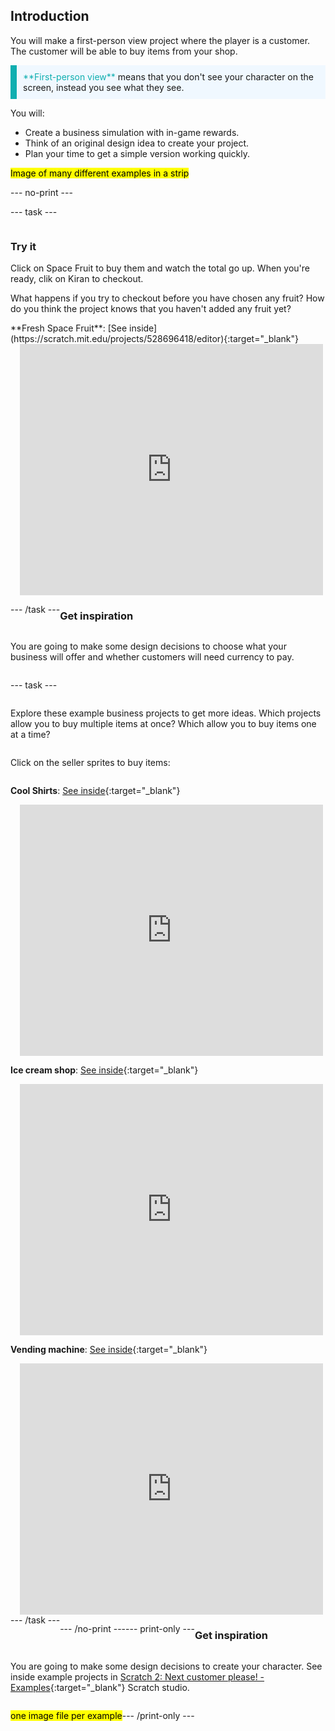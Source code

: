 ## Introduction

You will make a first-person view project where the player is a customer. The customer will be able to buy items from your shop.

<p style="border-left: solid; border-width:10px; border-color: #0faeb0; background-color: aliceblue; padding: 10px;">
<span style="color: #0faeb0">**First-person view**</span> means that you don't see your character on the screen, instead you see what they see.
</p>

You will:
+ Create a business simulation with in-game rewards.
+ Think of an original design idea to create your project.
+ Plan your time to get a simple version working quickly.

<mark>Image of many different examples in a strip</mark>

--- no-print ---

--- task ---

<div style="display: flex; flex-wrap: wrap">
<div style="flex-basis: 175px; flex-grow: 1">  

### Try it 

Click on Space Fruit to buy them and watch the total go up. When you're ready, clik on Kiran to checkout. 

What happens if you try to checkout before you have chosen any fruit? How do you think the project knows that you haven't added any fruit yet?

</div>
<div>
**Fresh Space Fruit**: [See inside](https://scratch.mit.edu/projects/528696418/editor){:target="_blank"}
<div class="scratch-preview" style="margin-left: 15px;">
  <iframe allowtransparency="true" width="485" height="402" src="https://scratch.mit.edu/projects/embed/528696418/?autostart=false" frameborder="0"></iframe>
</div>
</div>

--- /task ---

### Get inspiration 

You are going to make some design decisions to choose what your business will offer and whether customers will need currency to pay. 

--- task ---

Explore these example business projects to get more ideas. Which projects allow you to buy multiple items at once? Which allow you to buy items one at a time?

Click on the seller sprites to buy items:

**Cool Shirts**: [See inside](https://scratch.mit.edu/projects/528697069/editor){:target="_blank"}
<div class="scratch-preview" style="margin-left: 15px;">
  <iframe allowtransparency="true" width="485" height="402" src="https://scratch.mit.edu/projects/embed/528697069/?autostart=false" frameborder="0"></iframe>
</div>

**Ice cream shop**: [See inside](https://scratch.mit.edu/projects/525972748/editor){:target="_blank"}
<div class="scratch-preview" style="margin-left: 15px;">
  <iframe allowtransparency="true" width="485" height="402" src="https://scratch.mit.edu/projects/embed/525972748/?autostart=false" frameborder="0"></iframe>
</div>

**Vending machine**: [See inside](https://scratch.mit.edu/projects/526051796/editor){:target="_blank"}
<div class="scratch-preview" style="margin-left: 15px;">
  <iframe allowtransparency="true" width="485" height="402" src="https://scratch.mit.edu/projects/embed/526051796/?autostart=false" frameborder="0"></iframe>
</div>
--- /task ---

--- /no-print ---

--- print-only ---

### Get inspiration 

You are going to make some design decisions to create your character. See inside example projects in [Scratch 2: Next customer please! - Examples](https://scratch.mit.edu/studios/29611454/){:target="_blank"} Scratch studio.

<mark>one image file per example</mark>

--- /print-only ---

